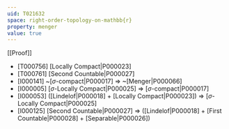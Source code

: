 ```yaml
---
uid: T021632
space: right-order-topology-on-mathbb{r}
property: menger
value: true
---
```

[[Proof]]

* [T000756] [Locally Compact|P000023]
* [T000761] [Second Countable|P000027]
* [I000141] ~[$\sigma$-compact|P000017] => ~[Menger|P000066]
* [I000005] [$\sigma$-Locally Compact|P000025] => [$\sigma$-compact|P000017]
* [I000053] ([Lindelof|P000018] + [Locally Compact|P000023]) => [$\sigma$-Locally Compact|P000025]
* [I000125] [Second Countable|P000027] => ([Lindelof|P000018] + [First Countable|P000028] + [Separable|P000026])

